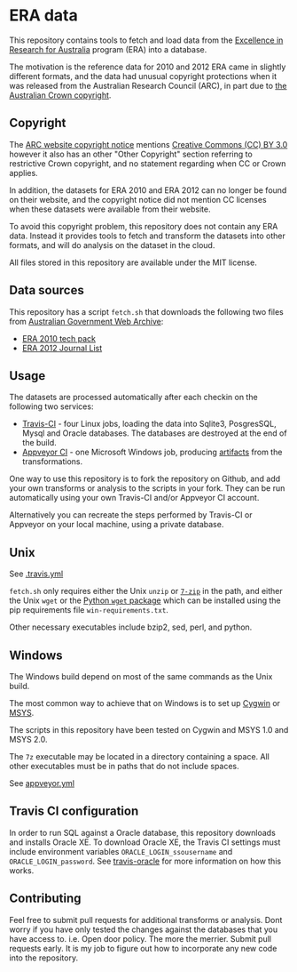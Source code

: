 ERA data
========

This repository contains tools to fetch and load data from the
[Excellence in Research for Australia](https://en.wikipedia.org/wiki/Excellence_in_Research_for_Australia)
program (ERA) into a database.

The motivation is the reference data for 2010 and 2012 ERA came in slightly different formats,
and the data had unusual copyright protections when it was released from the Australian Research Council (ARC),
in part due to [the Australian Crown copyright](https://en.wikipedia.org/wiki/Crown_copyright#Australia).

Copyright
---------
The [ARC website copyright notice](http://www.arc.gov.au/copyright.htm) mentions
[Creative Commons (CC) BY 3.0](http://creativecommons.org/licenses/by/3.0/legalcode)
however it also has an other "Other Copyright" section referring to restrictive
Crown copyright, and no statement regarding when CC or Crown applies.

In addition, the datasets for ERA 2010 and ERA 2012 can no longer be found on
their website, and the copyright notice did not mention CC licenses when these
datasets were available from their website.

To avoid this copyright problem, this repository does not contain any ERA data.
Instead it provides tools to fetch and transform the datasets into other formats,
and will do analysis on the dataset in the cloud.

All files stored in this repository are available under the MIT license.

Data sources
------------
This repository has a script `fetch.sh` that downloads the following two files from [Australian Government Web Archive](http://content.webarchive.nla.gov.au/):
* [ERA 2010 tech pack](http://content.webarchive.nla.gov.au/gov/wayback/20120317002747/http://www.arc.gov.au/zip/ERA2010_tech_pack.zip)
* [ERA 2012 Journal List](http://content.webarchive.nla.gov.au/gov/wayback/20140212052430/http://www.arc.gov.au/xls/era12/ERA2012JournalList.xlsx)

Usage
-----
The datasets are processed automatically after each checkin on the following two services:
* [Travis-CI](https://travis-ci.org/jayvdb/era_data/builds) - four Linux jobs, loading the data into Sqlite3, PosgresSQL, Mysql and Oracle databases.  The databases are destroyed at the end of the build.
* [Appveyor CI](https://ci.appveyor.com/project/jayvdb/era-data) - one Microsoft Windows job, producing [artifacts](https://ci.appveyor.com/project/jayvdb/era-data/build/1.0.1/artifacts) from the transformations.

One way to use this repository is to fork the repository on Github, and
add your own transforms or analysis to the scripts in your fork.
They can be run automatically using your own Travis-CI and/or Appveyor CI account.

Alternatively you can recreate the steps performed by Travis-CI or Appveyor on your local machine,
using a private database.

Unix
----
See [.travis.yml](https://github.com/jayvdb/era_data/blob/master/.travis.yml)

`fetch.sh` only requires either the Unix `unzip` or [`7-zip`](http://www.7-zip.org/) in the path,
and either the Unix `wget` or the [Python `wget` package](https://pypi.python.org/pypi/wget)
which can be installed using the pip requirements file `win-requirements.txt`.

Other necessary executables include bzip2, sed, perl, and python.

Windows
-------
The Windows build depend on most of the same commands as the Unix build.

The most common way to achieve that on Windows is to set up
[Cygwin](https://cygwin.com/) or [MSYS](http://www.mingw.org/wiki/msys).

The scripts in this repository have been tested on Cygwin and MSYS 1.0 and MSYS 2.0.

The `7z` executable may be located in a directory containing a space.
All other executables must be in paths that do not include spaces.

See [appveyor.yml](https://github.com/jayvdb/era_data/blob/master/appveyor.yml)

Travis CI configuration
-----------------------
In order to run SQL against a Oracle database, this repository downloads and installs Oracle XE.
To download Oracle XE, the Travis CI settings must include environment variables `ORACLE_LOGIN_ssousername` and `ORACLE_LOGIN_password`.
See [travis-oracle](https://github.com/cbandy/travis-oracle) for more information on how this works.

Contributing
------------
Feel free to submit pull requests for additional transforms or analysis.
Dont worry if you have only tested the changes against the databases that you have access to.
i.e. Open door policy. The more the merrier. Submit pull requests early.
It is my job to figure out how to incorporate any new code into the repository.
